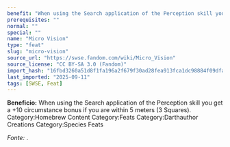 ```yaml
---
benefit: "When using the Search application of the Perception skill you get a +10 circumstance bonus if you are within 5 meters (3 Squares). Category:Homebrew Content Category:Feats Category:Darthauthor Creations Category:Species Feats"
prerequisites: ""
normal: ""
special: ""
name: "Micro Vision"
type: "feat"
slug: "micro-vision"
source_url: "https://swse.fandom.com/wiki/Micro_Vision"
source_license: "CC BY-SA 3.0 (Fandom)"
import_hash: "16fbd3260a51d8f1fa196a2f679f30ad28fea913fca1dc98884f09dfa0a94556"
last_imported: "2025-09-11"
tags: [SWSE, Feat]
---
```

**Beneficio:** When using the Search application of the Perception skill you get a +10 circumstance bonus if you are within 5 meters (3 Squares). Category:Homebrew Content Category:Feats Category:Darthauthor Creations Category:Species Feats

*Fonte:* .